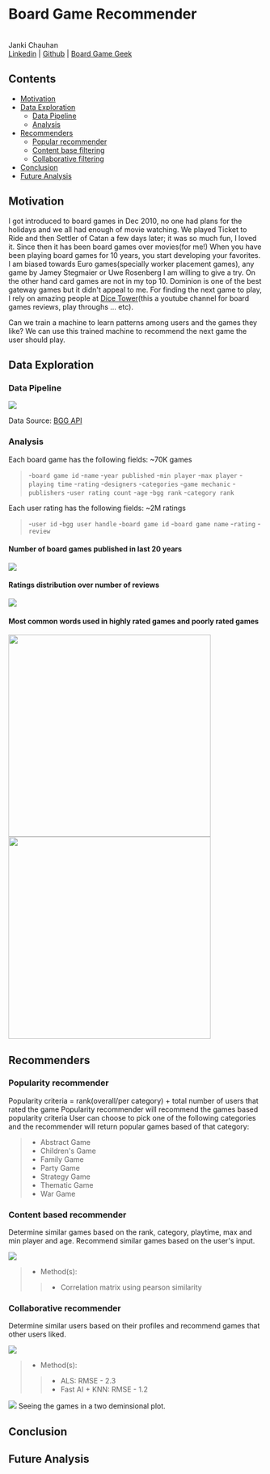 # Board Game Recommender
<br>Janki Chauhan
<br>
[Linkedin](https://www.linkedin.com/in/jankichauhan/) | [Github](https://github.com/jankichauhan) | [Board Game Geek](https://boardgamegeek.com/user/jankichauhan)

## Contents

* [Motivation](#motivation)
* [Data Exploration](#data-exploration)
  * [Data Pipeline](#pipeline-source)
  * [Analysis](#analysis)
* [Recommenders](#recommender)
  * [Popular recommender](#popular)
  * [Content base filtering](#content)
  * [Collaborative filtering](#collabrative)
* [Conclusion](#conclusion)
* [Future Analysis](#future-analysis)

## Motivation
I got introduced to board games in Dec 2010, no one had plans for the holidays and we all had enough of movie watching. We played Ticket to Ride and then Settler of Catan a few days later; it was so much fun, I loved it. Since then it has been board games over movies(for me!) When you have been playing board games for 10 years, you start developing your favorites. I am biased towards Euro games(specially worker placement games), any game by Jamey Stegmaier or Uwe Rosenberg I am willing to give a try. On the other hand card games are not in my top 10. Dominion is one of the best gateway games but it didn't appeal to me. For finding the next game to play, I rely on amazing people at [Dice Tower](www.dicetower.com)(this a youtube channel for board games reviews, play throughs ... etc). 

Can we train a machine to learn patterns among users and the games they like? We can use this trained machine to recommend the next game the user should play. 

## Data Exploration

### Data Pipeline

![](images/Data%20Pipeline.png)
 
Data Source: [BGG API](https://boardgamegeek.com/wiki/page/BGG_XML_API)

### Analysis

Each board game has the following fields: ~70K games
  > -`board game id` 
  > -`name` 
  > -`year published` 
  > -`min player` 
  > -`max player`
  > -`playing time`
  > -`rating`
  > -`designers`
  > -`categories`
  > -`game mechanic`
  > -`publishers`
  > -`user rating count`
  > -`age`
  > -`bgg rank`
  > -`category rank`

Each user rating has the following fields: ~2M ratings  
  > -`user id` 
  > -`bgg user handle` 
  > -`board game id` 
  > -`board game name` 
  > -`rating`
  > -`review`


#### Number of board games published in last 20 years
 
 ![](images/ratings.png)
 
 #### Ratings distribution over number of reviews
 
 ![](images/ratings_histogram.png)
 
 #### Most common words used in highly rated games and poorly rated games
 
 <img src="images/postive_reviews.png" width="400"> <img src="images/negative_reviews.png" width="400">
 
 
 ## Recommenders
 
 ### Popularity recommender
 
 Popularity criteria = rank(overall/per category) + total number of users that rated the game
 Popularity recommender will recommend the games based popularity criteria
 User can choose to pick one of the following categories and the recommender will return popular games based of that category:
 > - Abstract Game
 > - Children's Game
 > - Family Game
 > - Party Game
 > - Strategy Game
 > - Thematic Game
 > - War Game
 
 ### Content based recommender
 
 Determine similar games based on the rank, category, playtime, max and min player and age. Recommend similar games based on the user's input.
 
 ![](images/content.png)
 
 > - Method(s):
 >> - Correlation matrix using pearson similarity
 
 
 
 ### Collaborative recommender
 
 Determine similar users based on their profiles and recommend games that other users liked. 
 
 ![](images/collab.png)
 
 > - Method(s):
 >> - ALS: RMSE - 2.3
 >> - Fast AI + KNN: RMSE - 1.2
 
 ![](images/knn.png)
Seeing the games in a two deminsional plot. 

 ## Conclusion
 
 ## Future Analysis

